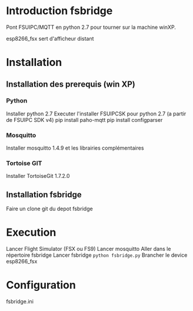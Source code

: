 # Introduction fsbridge
Pont FSUIPC/MQTT en python 2.7 pour tourner sur la machine winXP.

esp8266_fsx sert d'afficheur distant

# Installation
## Installation des prerequis (win XP)
### Python
Installer python 2.7
Executer l'installer FSUIPCSK pour python 2.7 (a partir de FSUIPC SDK v4)
pip install paho-mqtt
pip install configparser

### Mosquitto
Installer mosquitto 1.4.9 et les librairies complémentaires

### Tortoise GIT 
Installer TortoiseGit 1.7.2.0

## Installation fsbridge
Faire un clone git du depot fsbridge

# Execution
Lancer Flight Simulator (FSX ou FS9)
Lancer mosquitto
Aller dans le répertoire fsbridge
Lancer fsbridge
`python fsbridge.py`
Brancher le device esp8266_fsx

# Configuration
fsbridge.ini
